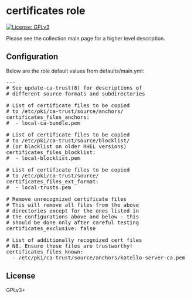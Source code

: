 # certificates role

[![License: GPLv3](https://img.shields.io/badge/license-GPLv3-brightgreen.svg)](https://www.gnu.org/licenses/gpl-3.0)

Please see the collection main page for a higher level description.

## Configuration

Below are the role default values from defaults/main.yml:

<pre>
---
# See update-ca-trust(8) for descriptions of
# different source formats and subdirectories

# List of certificate files to be copied
# to /etc/pki/ca-trust/source/anchors/
certificates_files_anchors:
#  - local-ca-bundle.pem

# List of certificate files to be copied
# to /etc/pki/ca-trust/source/blocklist/
# (or blacklist on older RHEL versions)
certificates_files_blocklist:
#  - local-blocklist.pem

# List of certificate files to be copied
# to /etc/pki/ca-trust/source/
certificates_files_ext_format:
#  - local-trusts.pem

# Remove unrecognized certificate files
# This will remove all files from the above
# directories except for the ones listed in
# the configurations above and below - this
# should be done only after careful testing
certificates_exclusive: false

# List of additionally recognized cert files
# NB. Ensure these files are trustworthy!
certificates_files_known:
  - /etc/pki/ca-trust/source/anchors/katello-server-ca.pem
</pre>

## License

GPLv3+
